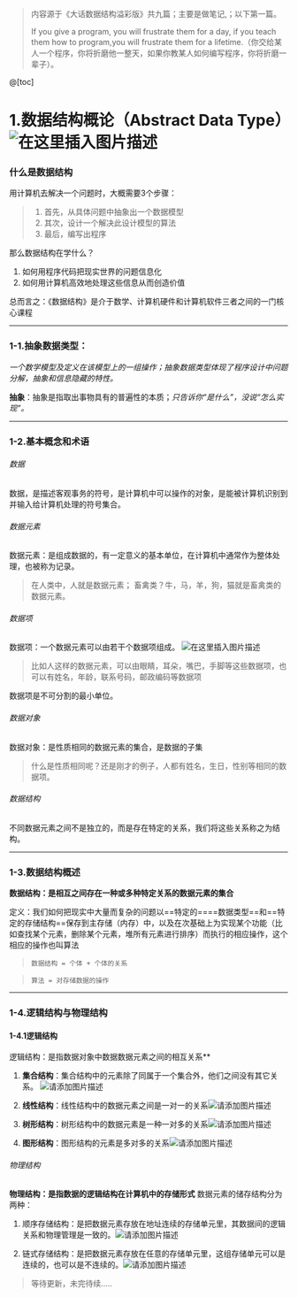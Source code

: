 ﻿> 内容源于《大话数据结构溢彩版》共九篇；主要是做笔记,；以下第一篇。
> 
> If you give a program, you will frustrate them for a day, if you teach them how to program,you will frustrate them for a lifetime.（你交给某人一个程序，你将折磨他一整天，如果你教某人如何编写程序，你将折磨一辈子）。

@[toc]
# 1.数据结构概论（Abstract Data Type）![在这里插入图片描述](https://img-blog.csdnimg.cn/9e9cc5ba0907491f864ff652a3a62d1b.png#pic_center)

###  什么是数据结构
用计算机去解决一个问题时，大概需要3个步骤：

>  1. 首先，从具体问题中抽象出一个数据模型
>  2. 其次，设计一个解决此设计模型的算法
>  3. 最后，编写出程序


那么数据结构在学什么？

 1. 如何用程序代码把现实世界的问题信息化
 2. 如何用计算机高效地处理这些信息从而创造价值

总而言之：《数据结构》是介于数学、计算机硬件和计算机软件三者之间的一门核心课程

---
### 1-1.抽象数据类型：
*一个数学模型及定义在该模型上的一组操作；抽象数据类型体现了程序设计中问题分解，抽象和信息隐藏的特性。*

**抽象**：抽象是指取出事物具有的普遍性的本质；*只告诉你“是什么”，没说“怎么实现”。*

---

### 1-2.基本概念和术语
###### 数据
数据，是描述客观事务的符号，是计算机中可以操作的对象，是能被计算机识别到并输入给计算机处理的符号集合。
###### 数据元素
数据元素：是组成数据的，有一定意义的基本单位，在计算机中通常作为整体处理，也被称为记录。
> 在人类中，人就是数据元素；
> 畜禽类？牛，马，羊，狗，猫就是畜禽类的数据元素。

###### 数据项
数据项：一个数据元素可以由若干个数据项组成。
![在这里插入图片描述](https://img-blog.csdnimg.cn/c511517d3bc545de84562b64c0807adc.png)

> 比如人这样的数据元素，可以由眼睛，耳朵，嘴巴，手脚等这些数据项，也可以有姓名，年龄，联系号码，邮政编码等数据项

数据项是不可分割的最小单位。

###### 数据对象
数据对象：是性质相同的数据元素的集合，是数据的子集
> 什么是性质相同呢？还是刚才的例子，人都有姓名，生日，性别等相同的数据项。
###### 数据结构
不同数据元素之间不是独立的，而是存在特定的关系，我们将这些关系称之为结构。

---
### 1-3.数据结构概述
**数据结构：是相互之间存在一种或多种特定关系的数据元素的集合**

定义：我们如何把现实中大量而复杂的问题以==特定的====数据类型==和==特定的存储结构==保存到主存储（内存）中，以及在次基础上为实现某个功能（比如查找某个元素，删除某个元素，堆所有元素进行排序）而执行的相应操作，这个相应的操作也叫算法


>     数据结构 = 个体 + 个体的关系

>     算法 = 对存储数据的操作

---

### 1-4.逻辑结构与物理结构
#### 1-4.1逻辑结构
逻辑结构：是指数据对象中数据数据元素之间的相互关系**
1. **集合结构**：集合结构中的元素除了同属于一个集合外，他们之间没有其它关系。
![请添加图片描述](https://img-blog.csdnimg.cn/2f99a05ff9844856b69ef8e2111159cc.png)


2. **线性结构**：线性结构中的数据元素之间是一对一的关系![请添加图片描述](https://img-blog.csdnimg.cn/37e4050fa7c94f33987c8e81d7b3128f.png)

3. **树形结构**：树形结构中的数据元素是一种一对多的关系![请添加图片描述](https://img-blog.csdnimg.cn/95c5e0167c664887bfdf2631d124b040.png)

4. **图形结构**：图形结构的元素是多对多的关系![请添加图片描述](https://img-blog.csdnimg.cn/c72c15cd5a7f4b39a9910e7a51d1e5d6.png)


###### 物理结构
**物理结构：是指数据的逻辑结构在计算机中的存储形式**
数据元素的储存结构分为两种：
1. 顺序存储结构：是把数据元素存放在地址连续的存储单元里，其数据间的逻辑关系和物理管理是一致的。![请添加图片描述](https://img-blog.csdnimg.cn/cb9ef6ef61b0418e9f12a40bccc65ea9.png)

2. 链式存储结构：是把数据元素存放在任意的存储单元里，这组存储单元可以是连续的，也可以是不连续的。![请添加图片描述](https://img-blog.csdnimg.cn/7d2ef2edf9794eb1b3e02620d448ef4a.png)

 

> 等待更新，未完待续.....

